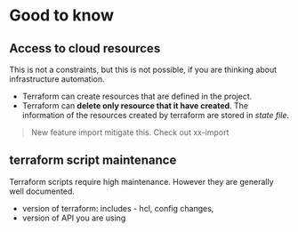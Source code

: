 # Good to know

## Access to cloud resources

This is not a constraints, but this is not possible, if you are thinking about infrastructure automation.

- Terraform can create resources that are defined in the project.
- Terraform can **delete only resource that it have created**. The information of the resources created by terraform are stored in *state file*.

> New feature import mitigate this. Check out xx-import

## terraform script maintenance

Terraform scripts require high maintenance. However they are generally well documented.

- version of terraform: includes - hcl, config changes, 
- version of API you are using

